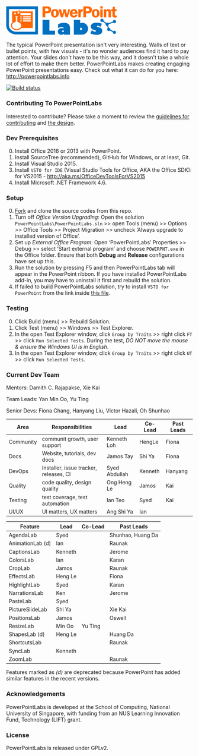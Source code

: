 <img src="https://raw.githubusercontent.com/PowerPointLabs/PowerPointLabs-Installer/master/PowerPointLabsInstaller/PowerPointLabsInstallerUi/Resources/logo.png" width='300'>

The typical PowerPoint presentation isn't very interesting. Walls of text or bullet points, with few visuals - it's no wonder audiences find it hard to pay attention.
Your slides don't have to be this way, and it doesn't take a whole lot of effort to make them better.
PowerPointLabs makes creating engaging PowerPoint presentations easy. Check out what it can do for you here: http://powerpointlabs.info

[![Build status](https://img.shields.io/appveyor/ci/kai33/powerpointlabs/master.svg)](https://ci.appveyor.com/project/kai33/powerpointlabs)

### Contributing To PowerPointLabs
Interested to contribute? Please take a moment to review the [guidelines for contributing](https://github.com/PowerPointLabs/powerpointlabs/blob/master/doc/CONTRIBUTING.md) and [the design](https://github.com/PowerPointLabs/PowerPointLabs/blob/master/doc/SoftwareDesign.md).

### Dev Prerequisites
0. Install Office 2016 or 2013 with PowerPoint.
1. Install SourceTree (recommended), GitHub for Windows, or at least, Git.
2. Install Visual Studio 2015.
3. Install `VSTO for IDE` (Visual Studio Tools for Office, AKA the Office SDK):<br>
   for VS2015 - http://aka.ms/OfficeDevToolsForVS2015<br>
4. Install Microsoft .NET Framework 4.6.

### Setup
0. [Fork](http://help.github.com/fork-a-repo/) and clone the source codes from this repo.
1. Turn off *Office Version Upgrading*: Open the solution `PowerPointLabs\PowerPointLabs.sln` >> open Tools (menu) >> Options >> Office Tools >> Project Migration >> uncheck ‘Always upgrade to installed version of Office’.
2. Set up *External Office Program*: Open ‘PowerPointLabs’ Properties >> Debug >> select ‘Start external program’ and choose `POWERPNT.exe` in the Office folder. Ensure that both **Debug** and **Release** configurations have set up this.
3. Run the solution by pressing F5 and then PowerPointLabs tab will appear in the PowerPoint ribbon. If you have installed PowerPointLabs add-in, you may have to uninstall it first and rebuild the solution.
4. If failed to build PowerPointLabs solution, try to install `VSTO for PowerPoint` from the link inside [this file](https://github.com/PowerPointLabs/PowerPointLabs-Website/blob/master/vsto-redirect.html).

### Testing
0. Click Build (menu) >> Rebuild Solution.
1. Click Test (menu) >> Windows >> Test Explorer. 
2. In the open Test Explorer window, click `Group by Traits` >> right click `FT` >> click `Run Selected Tests`. During the test, *DO NOT move the mouse & ensure the Windows UI is in English*.
3. In the open Test Explorer window, click `Group by Traits` >> right click `UT` >> click `Run Selected Tests`.

### Current Dev Team

Mentors: Damith C. Rajapakse, Xie Kai

Team Leads: Yan Min Oo, Yu Ting

Senior Devs: Fiona Chang, Hanyang Liu, Victor Hazali, Oh Shunhao 

Area | Responsibilities | Lead | Co-Lead | Past Leads
-----|------------------|------|---------|-----|
Community | communit growth, user support | Kenneth Loh | HengLe | Fiona |
Docs | Website, tutorials, dev docs | Jamos Tay | Shi Ya | Fiona|
DevOps | Installer, issue tracker, releases, CI | Syed Abdullah | Kenneth | Hanyang|
Quality | code quality, design quality | Ong Heng Le | Jamos | Kai|
Testing | test coverage, test automation | Ian Teo | Syed | Kai|
UI/UX | UI matters, UX matters | Ang Shi Ya | Ian | |

Feature  | Lead | Co-Lead | Past Leads
-----|------|---------|-----|
AgendaLab | Syed |  | Shunhao, Huang Da
AnimationLab (d) | Ian |  | Raunak
CaptionsLab | Kenneth |  | Jerome
ColorsLab | Ian |  | Karan
CropLab | Jamos |  | Raunak
EffectsLab | Heng Le |  | Fiona
HighlightLab | Syed |  | Karan
NarrationsLab | Ken |  | Jerome
PasteLab | Syed |  |
PictureSlideLab | Shi Ya |  | Xie Kai
PositionsLab | Jamos |  | Oswell
ResizeLab | Min Oo | Yu Ting |  
ShapesLab (d) | Heng Le |  | Huang Da
ShortcutsLab |  |  | Raunak
SyncLab | Kenneth |  |
ZoomLab |  |  | Raunak

Features marked as _(d)_ are deprecated because PowerPoint has added similar features in the recent versions.

### Acknowledgements
PowerPointLabs is developed at the School of Computing, National University of Singapore, with funding from an NUS Learning Innovation Fund, Technology (LIFT) grant.

### License
PowerPointLabs is released under GPLv2.
